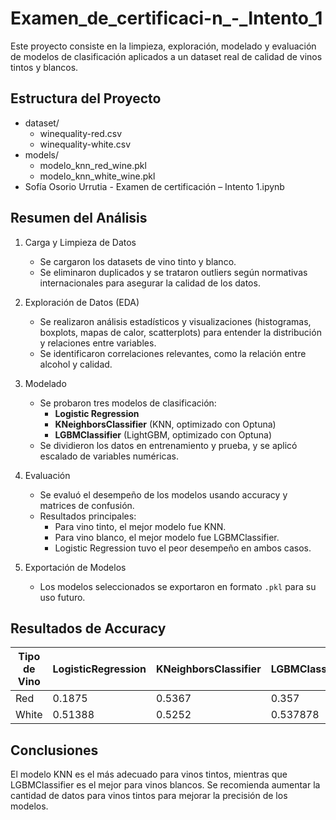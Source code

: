 # Examen_de_certificaci-n_-_Intento_1

Este proyecto consiste en la limpieza, exploración, modelado y evaluación de modelos de clasificación aplicados a un dataset real de calidad de vinos tintos y blancos.

## Estructura del Proyecto

- dataset/
  - winequality-red.csv
  - winequality-white.csv
- models/
  - modelo_knn_red_wine.pkl
  - modelo_knn_white_wine.pkl
- Sofía Osorio Urrutia - Examen de certificación – Intento 1.ipynb

## Resumen del Análisis

1. Carga y Limpieza de Datos
   - Se cargaron los datasets de vino tinto y blanco.
   - Se eliminaron duplicados y se trataron outliers según normativas internacionales para asegurar la calidad de los datos.

2. Exploración de Datos (EDA)
   - Se realizaron análisis estadísticos y visualizaciones (histogramas, boxplots, mapas de calor, scatterplots) para entender la distribución y relaciones entre variables.
   - Se identificaron correlaciones relevantes, como la relación entre alcohol y calidad.

3. Modelado
   - Se probaron tres modelos de clasificación:
     - **Logistic Regression**
     - **KNeighborsClassifier** (KNN, optimizado con Optuna)
     - **LGBMClassifier** (LightGBM, optimizado con Optuna)
   - Se dividieron los datos en entrenamiento y prueba, y se aplicó escalado de variables numéricas.

4. Evaluación
   - Se evaluó el desempeño de los modelos usando accuracy y matrices de confusión.
   - Resultados principales:
     - Para vino tinto, el mejor modelo fue KNN.
     - Para vino blanco, el mejor modelo fue LGBMClassifier.
     - Logistic Regression tuvo el peor desempeño en ambos casos.

5. Exportación de Modelos
   - Los modelos seleccionados se exportaron en formato `.pkl` para su uso futuro.

## Resultados de Accuracy

| Tipo de Vino | LogisticRegression | KNeighborsClassifier | LGBMClassifier |
|--------------|-------------------|---------------------|---------------|
| Red          | 0.1875            | 0.5367              | 0.357         |
| White        | 0.51388           | 0.5252              | 0.537878      |

## Conclusiones

El modelo KNN es el más adecuado para vinos tintos, mientras que LGBMClassifier es el mejor para vinos blancos.
Se recomienda aumentar la cantidad de datos para vinos tintos para mejorar la precisión de los modelos.
